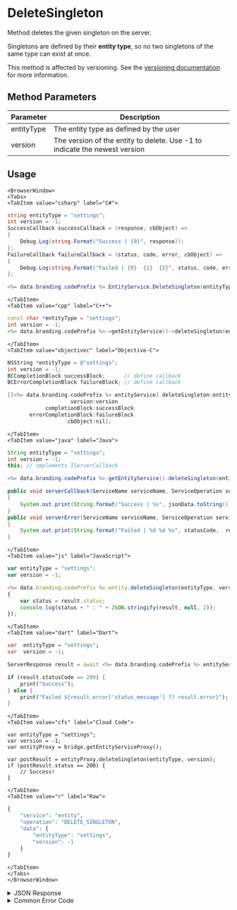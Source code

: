 # DeleteSingleton

Method deletes the given singleton on the server.

Singletons are defined by their **entity type**, so no two singletons of the same type can exist at once.

This method is affected by versioning. See the [versioning documentation](/api/appendix/version) for more information.

<PartialServop service_name="entity" operation_name="DELETE_SINGLETON" />

## Method Parameters

| Parameter  | Description                                                                |
| ---------- | -------------------------------------------------------------------------- |
| entityType | The entity type as defined by the user                                     |
| version    | The version of the entity to delete. Use -1 to indicate the newest version |

## Usage

```mdx-code-block
<BrowserWindow>
<Tabs>
<TabItem value="csharp" label="C#">
```

```csharp
string entityType = "settings";
int version = -1;
SuccessCallback successCallback = (response, cbObject) =>
{
    Debug.Log(string.Format("Success | {0}", response));
};
FailureCallback failureCallback = (status, code, error, cbObject) =>
{
    Debug.Log(string.Format("Failed | {0}  {1}  {2}", status, code, error));
};

<%= data.branding.codePrefix %>.EntityService.DeleteSingleton(entityType, version, successCallback, failureCallback);
```

```mdx-code-block
</TabItem>
<TabItem value="cpp" label="C++">
```

```cpp
const char *entityType = "settings";
int version = -1;
<%= data.branding.codePrefix %>->getEntityService()->deleteSingleton(entityType, version, this);
```

```mdx-code-block
</TabItem>
<TabItem value="objectivec" label="Objective-C">
```

```objectivec
NSString *entityType = @"settings";
int version = -1;
BCCompletionBlock successBlock;      // define callback
BCErrorCompletionBlock failureBlock; // define callback

[[<%= data.branding.codePrefix %> entityService] deleteSingleton:entityType
                    version:version
            completionBlock:successBlock
       errorCompletionBlock:failureBlock
                   cbObject:nil];
```

```mdx-code-block
</TabItem>
<TabItem value="java" label="Java">
```

```java
String entityType = "settings";
int version = -1;
this; // implements IServerCallback

<%= data.branding.codePrefix %>.getEntityService().deleteSingleton(entityType, version, this);

public void serverCallback(ServiceName serviceName, ServiceOperation serviceOperation, JSONObject jsonData)
{
    System.out.print(String.format("Success | %s", jsonData.toString()));
}
public void serverError(ServiceName serviceName, ServiceOperation serviceOperation, int statusCode, int reasonCode, String jsonError)
{
    System.out.print(String.format("Failed | %d %d %s", statusCode,  reasonCode, jsonError.toString()));
}
```

```mdx-code-block
</TabItem>
<TabItem value="js" label="JavaScript">
```

```javascript
var entityType = "settings";
var version = -1;

<%= data.branding.codePrefix %>.entity.deleteSingleton(entityType, version, result =>
{
	var status = result.status;
	console.log(status + " : " + JSON.stringify(result, null, 2));
});
```

```mdx-code-block
</TabItem>
<TabItem value="dart" label="Dart">
```

```dart
var  entityType = "settings";
var  version = -1;

ServerResponse result = await <%= data.branding.codePrefix %>.entityService.deleteSingleton(entityType:entityType, version:version);

if (result.statusCode == 200) {
    print("Success");
} else {
    print("Failed ${result.error['status_message'] ?? result.error}");
}
```

```mdx-code-block
</TabItem>
<TabItem value="cfs" label="Cloud Code">
```

```cfscript
var entityType = "settings";
var version = -1;
var entityProxy = bridge.getEntityServiceProxy();

var postResult = entityProxy.deleteSingleton(entityType, version);
if (postResult.status == 200) {
    // Success!
}
```

```mdx-code-block
</TabItem>
<TabItem value="r" label="Raw">
```

```r
{
	"service": "entity",
	"operation": "DELETE_SINGLETON",
	"data": {
		"entityType": "settings",
		"version": -1
	}
}
```

```mdx-code-block
</TabItem>
</Tabs>
</BrowserWindow>
```

<details>
<summary>JSON Response</summary>

```json
{
    "status": 200,
    "data": null
}
```

</details>

<details>
<summary>Common Error Code</summary>

### Status Codes

| Code  | Name                    | Description                                                            |
| ----- | ----------------------- | ---------------------------------------------------------------------- |
| 40344 | ENTITY_VERSION_MISMATCH | The version parameter does not match the current version on the server |

</details>

